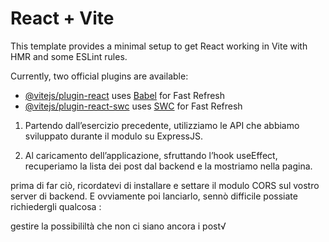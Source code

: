 # React + Vite

This template provides a minimal setup to get React working in Vite with HMR and some ESLint rules.

Currently, two official plugins are available:

- [@vitejs/plugin-react](https://github.com/vitejs/vite-plugin-react/blob/main/packages/plugin-react/README.md) uses [Babel](https://babeljs.io/) for Fast Refresh
- [@vitejs/plugin-react-swc](https://github.com/vitejs/vite-plugin-react-swc) uses [SWC](https://swc.rs/) for Fast Refresh


<!-- Esercizio -->
1. Partendo dall’esercizio precedente, utilizziamo le API che abbiamo sviluppato durante il modulo su ExpressJS.

2. Al caricamento dell’applicazione, sfruttando l’hook useEffect, recuperiamo la lista dei post dal backend e la mostriamo nella pagina.

<!-- Note -->
prima di far ciò, ricordatevi di installare e settare il modulo CORS sul vostro server di backend.
E ovviamente poi lanciarlo, sennò difficile possiate richiedergli qualcosa :

<!-- BONUS: -->
gestire la possibililtà che non ci siano ancora i post√